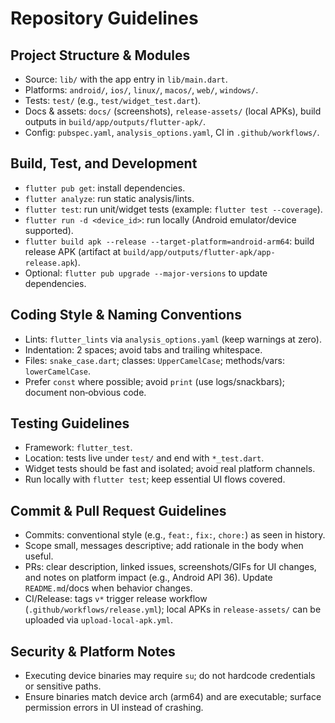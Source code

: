 # Repository Guidelines

## Project Structure & Modules
- Source: `lib/` with the app entry in `lib/main.dart`.
- Platforms: `android/`, `ios/`, `linux/`, `macos/`, `web/`, `windows/`.
- Tests: `test/` (e.g., `test/widget_test.dart`).
- Docs & assets: `docs/` (screenshots), `release-assets/` (local APKs), build outputs in `build/app/outputs/flutter-apk/`.
- Config: `pubspec.yaml`, `analysis_options.yaml`, CI in `.github/workflows/`.

## Build, Test, and Development
- `flutter pub get`: install dependencies.
- `flutter analyze`: run static analysis/lints.
- `flutter test`: run unit/widget tests (example: `flutter test --coverage`).
- `flutter run -d <device_id>`: run locally (Android emulator/device supported).
- `flutter build apk --release --target-platform=android-arm64`: build release APK (artifact at `build/app/outputs/flutter-apk/app-release.apk`).
- Optional: `flutter pub upgrade --major-versions` to update dependencies.

## Coding Style & Naming Conventions
- Lints: `flutter_lints` via `analysis_options.yaml` (keep warnings at zero).
- Indentation: 2 spaces; avoid tabs and trailing whitespace.
- Files: `snake_case.dart`; classes: `UpperCamelCase`; methods/vars: `lowerCamelCase`.
- Prefer `const` where possible; avoid `print` (use logs/snackbars); document non‑obvious code.

## Testing Guidelines
- Framework: `flutter_test`.
- Location: tests live under `test/` and end with `*_test.dart`.
- Widget tests should be fast and isolated; avoid real platform channels.
- Run locally with `flutter test`; keep essential UI flows covered.

## Commit & Pull Request Guidelines
- Commits: conventional style (e.g., `feat:`, `fix:`, `chore:`) as seen in history.
- Scope small, messages descriptive; add rationale in the body when useful.
- PRs: clear description, linked issues, screenshots/GIFs for UI changes, and notes on platform impact (e.g., Android API 36). Update `README.md`/docs when behavior changes.
- CI/Release: tags `v*` trigger release workflow (`.github/workflows/release.yml`); local APKs in `release-assets/` can be uploaded via `upload-local-apk.yml`.

## Security & Platform Notes
- Executing device binaries may require `su`; do not hardcode credentials or sensitive paths.
- Ensure binaries match device arch (arm64) and are executable; surface permission errors in UI instead of crashing.

